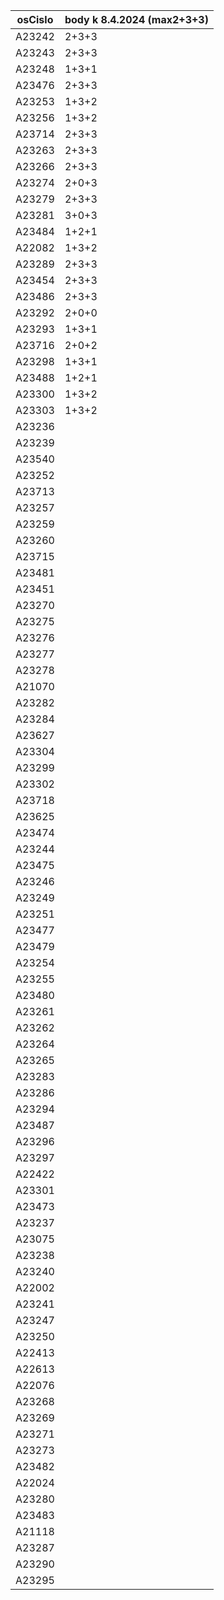|osCislo|body k 8.4.2024 (max2+3+3)|
|-------|-------------|
|A23242 | 2+3+3 |
|A23243 |2+3+3|
|A23248 |1+3+1|
|A23476 |2+3+3|
|A23253 |1+3+2|
|A23256 |1+3+2|
|A23714 |2+3+3|
|A23263 |2+3+3|
|A23266 |2+3+3|
|A23274 |2+0+3|
|A23279 |2+3+3|
|A23281 |3+0+3|
|A23484 |1+2+1|
|A22082 |1+3+2|
|A23289 |2+3+3|
|A23454 |2+3+3|
|A23486 |2+3+3|
|A23292 |2+0+0|
|A23293 |1+3+1|
|A23716 |2+0+2|
|A23298 |1+3+1|
|A23488 |1+2+1|
|A23300 |1+3+2|
|A23303 |1+3+2|
|A23236 |
|A23239 |
|A23540 |
|A23252 |
|A23713 |
|A23257 |
|A23259 |
|A23260 |
|A23715 |
|A23481 |
|A23451 |
|A23270 |
|A23275 |
|A23276 |
|A23277 |
|A23278 |
|A21070 |
|A23282 |
|A23284 |
|A23627 |
|A23304 |
|A23299 |
|A23302 |
|A23718 |
|A23625 |
|A23474 |
|A23244 |
|A23475 |
|A23246 |
|A23249 |
|A23251 |
|A23477 |
|A23479 |
|A23254 |
|A23255 |
|A23480 |
|A23261 |
|A23262 |
|A23264 |
|A23265 |
|A23283 |
|A23286 |
|A23294 |
|A23487 |
|A23296 |
|A23297 |
|A22422 |
|A23301 |
|A23473 |
|A23237 |
|A23075 |
|A23238 |
|A23240 |
|A22002 |
|A23241 |
|A23247 |
|A23250 |
|A22413 |
|A22613 |
|A22076 |
|A23268 |
|A23269 |
|A23271 |
|A23273 |
|A23482 |
|A22024 |
|A23280 |
|A23483 |
|A21118 |
|A23287 |
|A23290 |
|A23295 |
